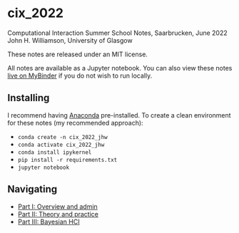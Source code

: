 # cix_2022
Computational Interaction Summer School Notes, Saarbrucken, June 2022
John H. Williamson, University of Glasgow

These notes are released under an MIT license.

All notes are available as a Jupyter notebook. You can also view these notes [live on MyBinder]() if you do not wish to run locally.

## Installing

I recommend having [Anaconda]() pre-installed. To create a clean environment for these notes (my recommended approach):

* `conda create -n cix_2022_jhw`
* `conda activate cix_2022_jhw`
* `conda install ipykernel`
* `pip install -r requirements.txt`
* `jupyter notebook`

## Navigating

* [Part I: Overview and admin](i_outline.ipynb)
* [Part II: Theory and practice](ii_theory_and_practice.ipynb)
* [Part III: Bayesian HCI](iii_bayesian_hci.ipynb)
